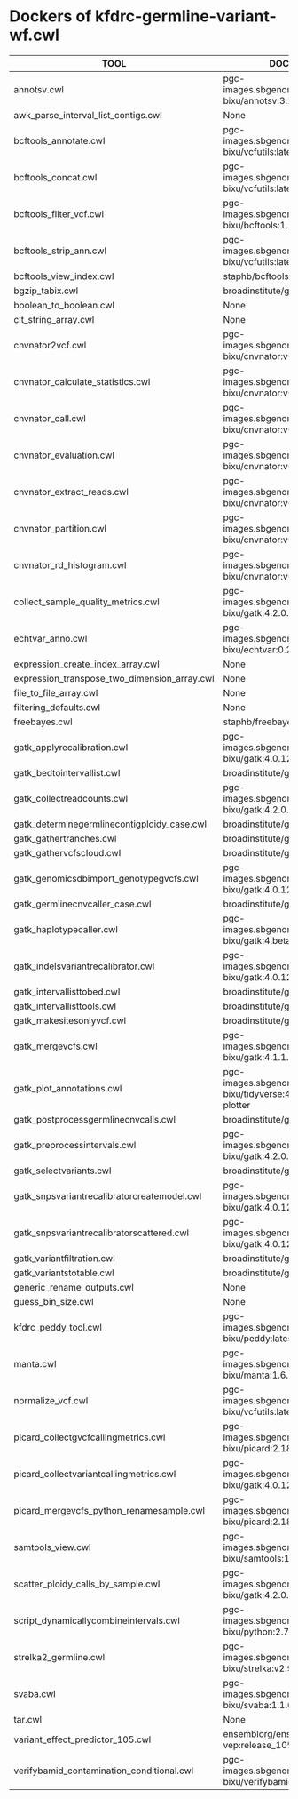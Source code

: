 # Dockers of kfdrc-germline-variant-wf.cwl

TOOL|DOCKER
-|-
annotsv.cwl|pgc-images.sbgenomics.com/d3b-bixu/annotsv:3.1.1
awk_parse_interval_list_contigs.cwl|None
bcftools_annotate.cwl|pgc-images.sbgenomics.com/d3b-bixu/vcfutils:latest
bcftools_concat.cwl|pgc-images.sbgenomics.com/d3b-bixu/vcfutils:latest
bcftools_filter_vcf.cwl|pgc-images.sbgenomics.com/d3b-bixu/bcftools:1.20
bcftools_strip_ann.cwl|pgc-images.sbgenomics.com/d3b-bixu/vcfutils:latest
bcftools_view_index.cwl|staphb/bcftools:1.17
bgzip_tabix.cwl|broadinstitute/gatk:4.4.0.0
boolean_to_boolean.cwl|None
clt_string_array.cwl|None
cnvnator2vcf.cwl|pgc-images.sbgenomics.com/d3b-bixu/cnvnator:v0.4.1
cnvnator_calculate_statistics.cwl|pgc-images.sbgenomics.com/d3b-bixu/cnvnator:v0.4.1
cnvnator_call.cwl|pgc-images.sbgenomics.com/d3b-bixu/cnvnator:v0.4.1
cnvnator_evaluation.cwl|pgc-images.sbgenomics.com/d3b-bixu/cnvnator:v0.4.1
cnvnator_extract_reads.cwl|pgc-images.sbgenomics.com/d3b-bixu/cnvnator:v0.4.1
cnvnator_partition.cwl|pgc-images.sbgenomics.com/d3b-bixu/cnvnator:v0.4.1
cnvnator_rd_histogram.cwl|pgc-images.sbgenomics.com/d3b-bixu/cnvnator:v0.4.1
collect_sample_quality_metrics.cwl|pgc-images.sbgenomics.com/d3b-bixu/gatk:4.2.0.0R
echtvar_anno.cwl|pgc-images.sbgenomics.com/d3b-bixu/echtvar:0.2.0
expression_create_index_array.cwl|None
expression_transpose_two_dimension_array.cwl|None
file_to_file_array.cwl|None
filtering_defaults.cwl|None
freebayes.cwl|staphb/freebayes:1.3.6
gatk_applyrecalibration.cwl|pgc-images.sbgenomics.com/d3b-bixu/gatk:4.0.12.0
gatk_bedtointervallist.cwl|broadinstitute/gatk:4.4.0.0
gatk_collectreadcounts.cwl|pgc-images.sbgenomics.com/d3b-bixu/gatk:4.2.0.0R
gatk_determinegermlinecontigploidy_case.cwl|broadinstitute/gatk:4.2.0.0
gatk_gathertranches.cwl|broadinstitute/gatk:4.6.1.0
gatk_gathervcfscloud.cwl|broadinstitute/gatk:4.6.1.0
gatk_genomicsdbimport_genotypegvcfs.cwl|pgc-images.sbgenomics.com/d3b-bixu/gatk:4.0.12.0
gatk_germlinecnvcaller_case.cwl|broadinstitute/gatk:4.2.0.0
gatk_haplotypecaller.cwl|pgc-images.sbgenomics.com/d3b-bixu/gatk:4.beta.1-3.5
gatk_indelsvariantrecalibrator.cwl|pgc-images.sbgenomics.com/d3b-bixu/gatk:4.0.12.0
gatk_intervallisttobed.cwl|broadinstitute/gatk:4.4.0.0
gatk_intervallisttools.cwl|broadinstitute/gatk:4.4.0.0
gatk_makesitesonlyvcf.cwl|broadinstitute/gatk:4.6.1.0
gatk_mergevcfs.cwl|pgc-images.sbgenomics.com/d3b-bixu/gatk:4.1.1.0
gatk_plot_annotations.cwl|pgc-images.sbgenomics.com/d3b-bixu/tidyverse:4.4.2-gatk-plotter
gatk_postprocessgermlinecnvcalls.cwl|broadinstitute/gatk:4.2.0.0
gatk_preprocessintervals.cwl|pgc-images.sbgenomics.com/d3b-bixu/gatk:4.2.0.0R
gatk_selectvariants.cwl|broadinstitute/gatk:4.6.1.0
gatk_snpsvariantrecalibratorcreatemodel.cwl|pgc-images.sbgenomics.com/d3b-bixu/gatk:4.0.12.0
gatk_snpsvariantrecalibratorscattered.cwl|pgc-images.sbgenomics.com/d3b-bixu/gatk:4.0.12.0
gatk_variantfiltration.cwl|broadinstitute/gatk:4.6.1.0
gatk_variantstotable.cwl|broadinstitute/gatk:4.6.1.0
generic_rename_outputs.cwl|None
guess_bin_size.cwl|None
kfdrc_peddy_tool.cwl|pgc-images.sbgenomics.com/d3b-bixu/peddy:latest
manta.cwl|pgc-images.sbgenomics.com/d3b-bixu/manta:1.6.0
normalize_vcf.cwl|pgc-images.sbgenomics.com/d3b-bixu/vcfutils:latest
picard_collectgvcfcallingmetrics.cwl|pgc-images.sbgenomics.com/d3b-bixu/picard:2.18.9R
picard_collectvariantcallingmetrics.cwl|pgc-images.sbgenomics.com/d3b-bixu/gatk:4.0.12.0
picard_mergevcfs_python_renamesample.cwl|pgc-images.sbgenomics.com/d3b-bixu/picard:2.18.9R
samtools_view.cwl|pgc-images.sbgenomics.com/d3b-bixu/samtools:1.15.1
scatter_ploidy_calls_by_sample.cwl|pgc-images.sbgenomics.com/d3b-bixu/gatk:4.2.0.0R
script_dynamicallycombineintervals.cwl|pgc-images.sbgenomics.com/d3b-bixu/python:2.7.13
strelka2_germline.cwl|pgc-images.sbgenomics.com/d3b-bixu/strelka:v2.9.10
svaba.cwl|pgc-images.sbgenomics.com/d3b-bixu/svaba:1.1.0
tar.cwl|None
variant_effect_predictor_105.cwl|ensemblorg/ensembl-vep:release_105.0
verifybamid_contamination_conditional.cwl|pgc-images.sbgenomics.com/d3b-bixu/verifybamid:1.0.2
